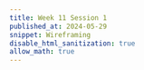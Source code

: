 ```yaml
---
title: Week 11 Session 1
published_at: 2024-05-29
snippet: Wireframing
disable_html_sanitization: true
allow_math: true
---
```

